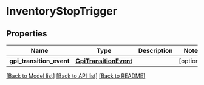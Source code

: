 # InventoryStopTrigger

## Properties
Name | Type | Description | Notes
------------ | ------------- | ------------- | -------------
**gpi_transition_event** | [**GpiTransitionEvent**](GpiTransitionEvent.md) |  | [optional] 

[[Back to Model list]](../README.md#documentation-for-models) [[Back to API list]](../README.md#documentation-for-api-endpoints) [[Back to README]](../README.md)


